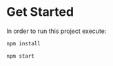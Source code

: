 # Get Started

In order to run this project execute:

```bash
npm install
```

```bash
npm start
```
